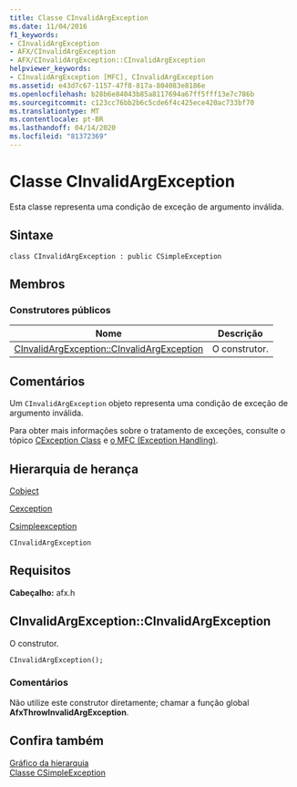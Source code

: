```yaml
---
title: Classe CInvalidArgException
ms.date: 11/04/2016
f1_keywords:
- CInvalidArgException
- AFX/CInvalidArgException
- AFX/CInvalidArgException::CInvalidArgException
helpviewer_keywords:
- CInvalidArgException [MFC], CInvalidArgException
ms.assetid: e43d7c67-1157-47f8-817a-804083e8186e
ms.openlocfilehash: b28b6e84043b85a8117694a67ff5fff13e7c786b
ms.sourcegitcommit: c123cc76bb2b6c5cde6f4c425ece420ac733bf70
ms.translationtype: MT
ms.contentlocale: pt-BR
ms.lasthandoff: 04/14/2020
ms.locfileid: "81372369"
---
```

# <a name="cinvalidargexception-class"></a>Classe CInvalidArgException

Esta classe representa uma condição de exceção de argumento inválida.

## <a name="syntax"></a>Sintaxe

```
class CInvalidArgException : public CSimpleException
```

## <a name="members"></a>Membros

### <a name="public-constructors"></a>Construtores públicos

|Nome|Descrição|
|----------|-----------------|
|[CInvalidArgException::CInvalidArgException](#cinvalidargexception)|O construtor.|

## <a name="remarks"></a>Comentários

Um `CInvalidArgException` objeto representa uma condição de exceção de argumento inválida.

Para obter mais informações sobre o tratamento de exceções, consulte o tópico [CException Class](../../mfc/reference/cexception-class.md) e [o MFC (Exception Handling)](../../mfc/exception-handling-in-mfc.md).

## <a name="inheritance-hierarchy"></a>Hierarquia de herança

[Cobject](../../mfc/reference/cobject-class.md)

[Cexception](../../mfc/reference/cexception-class.md)

[Csimpleexception](../../mfc/reference/csimpleexception-class.md)

`CInvalidArgException`

## <a name="requirements"></a>Requisitos

**Cabeçalho:** afx.h

## <a name="cinvalidargexceptioncinvalidargexception"></a><a name="cinvalidargexception"></a>CInvalidArgException::CInvalidArgException

O construtor.

```
CInvalidArgException();
```

### <a name="remarks"></a>Comentários

Não utilize este construtor diretamente; chamar a função global **AfxThrowInvalidArgException**.

## <a name="see-also"></a>Confira também

[Gráfico da hierarquia](../../mfc/hierarchy-chart.md)<br/>
[Classe CSimpleException](../../mfc/reference/csimpleexception-class.md)
